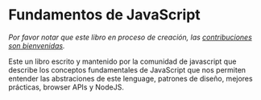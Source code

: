 # Fundamentos de JavaScript

_Por favor notar que este libro en proceso de creación, las [contribuciones son bienvenidas](https://github.com/CostaRicaJS/Fundamentos-de-JavaScript/blob/master)._  

Este un libro escrito y mantenido por la comunidad de javascript que describe los conceptos fundamentales de JavaScript que nos permiten entender las abstraciones de este lenguage, patrones de diseño, mejores prácticas, browser APIs y NodeJS.
